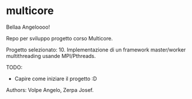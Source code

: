 # multicore

Bellaa Angeloooo!

Repo per sviluppo progetto corso Multicore.

Progetto selezionato: 10.
Implementazione di un framework master/worker multithreading
usande MPI/Pthreads.

TODO:
- Capire come iniziare il progetto :D




Authors: Volpe Angelo, Zerpa Josef.

